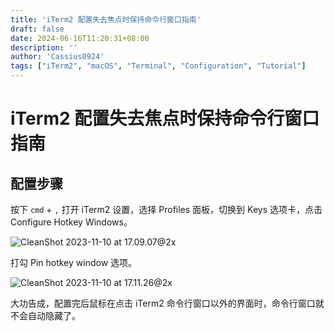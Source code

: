 ```yaml
---
title: 'iTerm2 配置失去焦点时保持命令行窗口指南'
draft: false
date: 2024-06-16T11:20:31+08:00
description: ''
author: 'Cassius0924'
tags: ["iTerm2", "macOS", "Terminal", "Configuration", "Tutorial"]
---
```


# iTerm2 配置失去焦点时保持命令行窗口指南

## 配置步骤

按下 `cmd` + `,` 打开 iTerm2 设置，选择 Profiles 面板，切换到 Keys 选项卡，点击 Configure Hotkey Windows。

![CleanShot 2023-11-10 at 17.09.07@2x](https://s2.loli.net/2023/11/10/nyprlVNkUzZuTHj.png)

打勾 Pin hotkey window 选项。

![CleanShot 2023-11-10 at 17.11.26@2x](https://s2.loli.net/2023/11/10/mjWFbGafINvCt6r.png)

大功告成，配置完后鼠标在点击 iTerm2 命令行窗口以外的界面时，命令行窗口就不会自动隐藏了。
